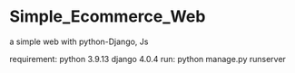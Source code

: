 # Simple_Ecommerce_Web
a simple web with python-Django, Js

requirement:
python 3.9.13 django 4.0.4
run:
python manage.py runserver
